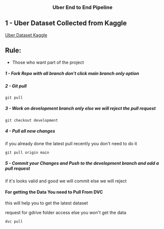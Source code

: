 <h3 align="center">Uber End to End Pipeline</h3>


## 1 - Uber Dataset Collected from Kaggle

[Uber Dataset Kaggle](https://www.kaggle.com/datasets/yasserh/uber-fares-dataset)

## Rule:
- Those who want part of the project 

##### 1 - Fork Repo with all branch don't click main branch only option
##### 2 - Git pull
```
git pull 
```
##### 3 - Work on development branch only else we will reject the pull request
```
git checkout development
```
##### 4 - Pull all new changes

if you already done the latest pull recently you don't need to do it

```
git pull origin main
```

##### 5 - Commit your Changes and Push to the development branch and add a pull request

if it's looks valid and good we will commit else we will reject

#### For getting the Data You need to Pull From DVC

this will help you to get the latest dataset

request for gdrive folder access else you won't get the data

```
dvc pull
```